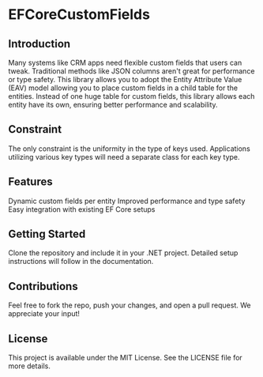 # EFCoreCustomFields
## Introduction
Many systems like CRM apps need flexible custom fields that users can tweak. Traditional methods like JSON columns aren't great for performance or type safety.  This library allows you to adopt the Entity Attribute Value (EAV) model allowing you to place custom fields in a child table for the entities. Instead of one huge table for custom fields, this library allows each entity have its own, ensuring better performance and scalability.

## Constraint
The only constraint is the uniformity in the type of keys used. Applications utilizing various key types will need a separate class for each key type.

## Features
Dynamic custom fields per entity
Improved performance and type safety
Easy integration with existing EF Core setups

## Getting Started
Clone the repository and include it in your .NET project. Detailed setup instructions will follow in the documentation.

## Contributions
Feel free to fork the repo, push your changes, and open a pull request. We appreciate your input!

## License
This project is available under the MIT License. See the LICENSE file for more details.
